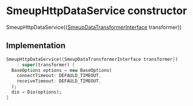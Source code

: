 


# SmeupHttpDataService constructor







SmeupHttpDataService({[SmeupDataTransformerInterface](../../smeup_services_transformers_smeup_data_transformer_interface/SmeupDataTransformerInterface-class.md) transformer})





## Implementation

```dart
SmeupHttpDataService({SmeupDataTransformerInterface transformer})
    : super(transformer) {
  BaseOptions options = new BaseOptions(
    connectTimeout: DEFAULD_TIMEOUT,
    receiveTimeout: DEFAULD_TIMEOUT,
  );
  dio = Dio(options);
}
```







